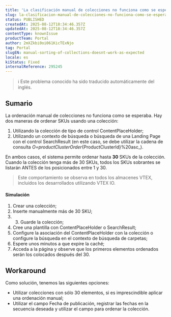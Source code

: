 ```yaml
---
title: 'La clasificación manual de colecciones no funciona como se esperaba'
slug: la-clasificacion-manual-de-colecciones-no-funciona-como-se-esperaba
status: PUBLISHED
createdAt: 2025-08-12T18:34:46.357Z
updatedAt: 2025-08-12T18:34:46.357Z
contentType: knownIssue
productTeam: Portal
author: 2mXZkbi0oi061KicTExNjo
tag: Portal
slugEN: manual-sorting-of-collections-doesnt-work-as-expected
locale: es
kiStatus: Fixed
internalReference: 295245
---
```


>ℹ️ Este problema conocido ha sido traducido automáticamente del inglés.

## Sumario



La ordenación manual de colecciones no funciona como se esperaba. Hay dos maneras de ordenar SKUs usando una colección:


1. Utilizando la colección de tipo de control ContentPlaceHolder;
2. Utilizando un contexto de búsqueda o búsqueda de una Landing Page con el control SearchResult (en este caso, se debe utilizar la cadena de consulta _O=productClusterOrder_{ProductClusterId}%20asc_).

En ambos casos, el sistema permite ordenar hasta **30** SKUs de la colección. Cuando la colección tenga más de 30 SKUs, todos los SKUs sobrantes se listarán ANTES de los posicionados entre 1 y 30.


> Este comportamiento se observa en todos los almacenes VTEX, incluidos los desarrollados utilizando VTEX IO.



#### Simulación




1. Crear una colección;
2. Inserte manualmente más de 30 SKU;
3. 3. Guarde la colección;
4. Cree una plantilla con ContentPlaceHolder o SearchResult;
5. Configure la asociación del ContentPlaceHolder con la colección o configure la búsqueda en el contexto de búsqueda de carpetas;
6. Espere unos minutos a que expire la caché;
7. Acceda a la página y observe que los primeros elementos ordenados serán los colocados después del 30.

## Workaround



Como solución, tenemos las siguientes opciones:


- Utilizar colecciones con sólo 30 elementos, si es imprescindible aplicar una ordenación manual;
- Utilizar el campo Fecha de publicación, registrar las fechas en la secuencia deseada y utilizar el campo para ordenar la colección.


